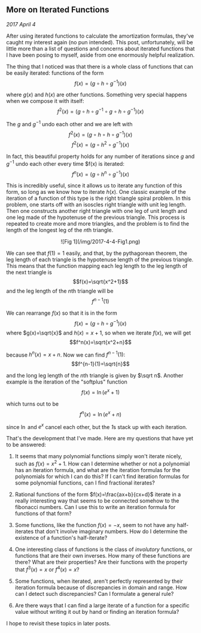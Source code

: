 
## More on Iterated Functions

*2017 April 4*

After using iterated functions to calculate the amortization formulas, they've caught my interest again (no pun intended). This post, unfortunately, will be little more than a list of questions and concerns about iterated functions that I have been posing to myself, aside from one enormously helpful realization.

The thing that I noticed was that there is a whole class of functions that can be easily iterated: functions of the form
$$f(x)=(g\circ h\circ g^{-1})(x)$$

where $g(x)$ and $h(x)$ are other functions. Something very special happens when we compose it with itself:
$$f^2(x)=(g\circ h\circ g^{-1}\circ g\circ h\circ g^{-1})(x)$$

The $g$ and $g^{-1}$ undo each other and we are left with
$$f^2(x)=(g\circ h\circ h\circ g^{-1})(x)$$
$$f^2(x)=(g\circ h^2\circ g^{-1})(x)$$

In fact, this beautiful property holds for any number of iterations since $g$ and $g^{-1}$ undo each other every time $f(x) is iterated:
$$f^n(x)=(g\circ h^n\circ g^{-1})(x)$$

This is incredibly useful, since it allows us to iterate any function of this form, so long as we know how to iterate $h(x)$. One classic example of the iteration of a function of this type is the right triangle spiral problem. In this problem, one starts off with an isoscles right triangle with unit leg length. Then one constructs another right triangle with one leg of unit length and one leg made of the hypotenuse of the previous triangle. This process is repeated to create more and more triangles, and the problem is to find the length of the longest leg of the *n*th triangle.

<center>![Fig 1](/img/2017-4-4-Fig1.png)</center>

We can see that $f(1)=1$ easily, and that, by the pythagorean theorem, the leg length of each triangle is the hypotenuse length of the previous triangle. This means that the function mapping each leg length to the leg length of the next triangle is
$$f(x)=\sqrt{x^2+1}$$
and the leg length of the *n*th triangle will be
$$f^{n-1}(1)$$

We can rearrange $f(x)$ so that it is in the form $$f(x)=(g\circ h\circ g^{-1})(x)$$ where $g(x)=\sqrt{x}$ and $h(x)=x+1$, so when we iterate $f(x)$, we will get
$$f^n(x)=\sqrt{x^2+n}$$

because $h^n(x)=x+n$. Now we can find $f^{n-1}(1)$:
$$f^{n-1}(1)=\sqrt{n}$$

and the long leg length of the *n*th triangle is given by $\sqrt n$. Another example is the iteration of the "softplus" function
$$f(x)=\ln(e^x+1)$$

which turns out to be 
$$f^n(x)=\ln(e^x+n)$$

since $\ln$ and $e^x$ cancel each other, but the *1*s stack up with each iteration.

That's the development that I've made. Here are my questions that have yet to be answered:

1. It seems that many polynomial functions simply won't iterate nicely, such as $f(x)=x^2+1$. How can I determine whether or not a polynomial has an iteration formula, and what are the iteration formulas for the polynomials for which I can do this? If I can't find iteration formulas for some polynomial functions, can I find fractional iterates?

2. Rational functions of the form $f(x)=\frac{ax+b}{cx+d}$ iterate in a really interesting way that seems to be connected somehow to the fibonacci numbers. Can I use this to write an iteration formula for functions of that form?

3. Some functions, like the function $f(x)=-x$, seem to not have any half-iterates that don't involve imaginary numbers. How do I determine the existence of a function's half-iterate?

4. One interesting class of functions is the class of *involutory* functions, or functions that are their own inverses. How many of these functions are there? What are their properties? Are their functions with the property that $f^3(x)=x$ or $f^4(x)=x$?

5. Some functions, when iterated, aren't perfectly represented by their iteration formula because of discrepancies in domain and range. How can I detect such discrepancies? Can I formulate a general rule?

6. Are there ways that I can find a large iterate of a function for a specific value without writing it out by hand or finding an iteration formula?

I hope to revisit these topics in later posts.



